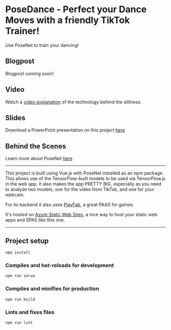 # PoseDance - Perfect your Dance Moves with a friendly TikTok Trainer!

Use PoseNet to train your dancing!

## Blogpost

Blogpost coming soon!

## Video 

Watch a [video explanation](https://www.dropbox.com/s/ccog8uz0tzk10mv/posedance.mp4?dl=0) of the technology behind the silliness.

## Slides

Download a PowerPoint presentation on this project [here](posedance.pptx)

## Behind the Scenes

Learn more about PoseNet [here](https://github.com/tensorflow/tfjs-models/tree/master/posenet/demos)

---

This project is built using Vue.js with PoseNet installed as an npm package. This allows use of the TensorFlow-built models to be used via TensorFlow.js in the web app. It also makes the app PRETTY BIG, especially as you need to analyze two models, one for the video from TikTok, and one for your webcam.

For its backend it also uses [PlayFab](https://playfab.com), a great PAAS for games.

It's hosted on [Azure Static Web Sites](https://aka.ms/trystaticwebapps), a nice way to host your static web apps and SPAS like this one.

---

## Project setup
```
npm install
```

### Compiles and hot-reloads for development
```
npm run serve
```

### Compiles and minifies for production
```
npm run build
```

### Lints and fixes files
```
npm run lint
```


